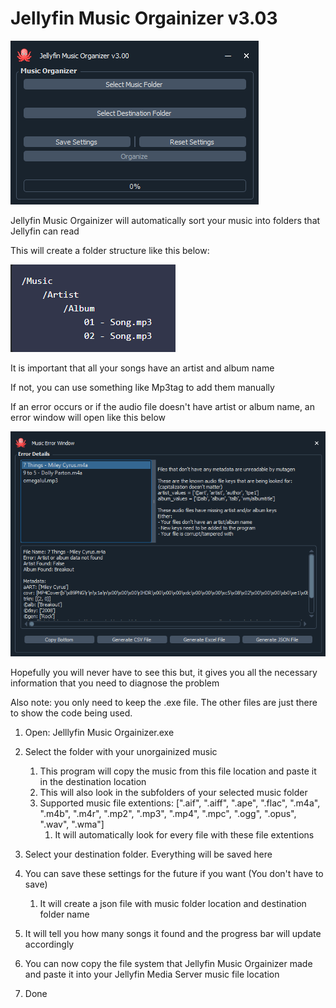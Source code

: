 # Jellyfin Music Orgainizer v3.03

![1689158095942](image/readme/1689158095942.png)

Jellyfin Music Orgainizer will automatically sort your music into folders that Jellyfin can read

This will create a folder structure like this below:

![1688631211429](image/readme/1688631211429.png)

It is important that all your songs have an artist and album name

If not, you can use something like Mp3tag to add them manually

If an error occurs or if the audio file doesn't have artist or album name, an error window will open like this below

![1689158209357](image/readme/1689158209357.png)

Hopefully you will never have to see this but, it gives you all the necessary information that you need to diagnose the problem

Also note: you only need to keep the .exe file. The other files are just there to show the code being used.

1. Open: Jelllyfin Music Orgainizer.exe
2. Select the folder with your unorgainized music

   1. This program will copy the music from this file location and paste it in the destination location
   2. This will also look in the subfolders of your selected music folder
   3. Supported music file extentions: [".aif", ".aiff", ".ape", ".flac", ".m4a", ".m4b", ".m4r", ".mp2", ".mp3", ".mp4", ".mpc", ".ogg", ".opus", ".wav", ".wma"]
      1. It will automatically look for every file with these file extentions
3. Select your destination folder. Everything will be saved here
4. You can save these settings for the future if you want (You don't have to save)

   1. It will create a json file with music folder location and destination folder name
5. It will tell you how many songs it found and the progress bar will update accordingly
6. You can now copy the file system that Jellyfin Music Orgainizer made and paste it into your Jellyfin Media Server music file location
7. Done
